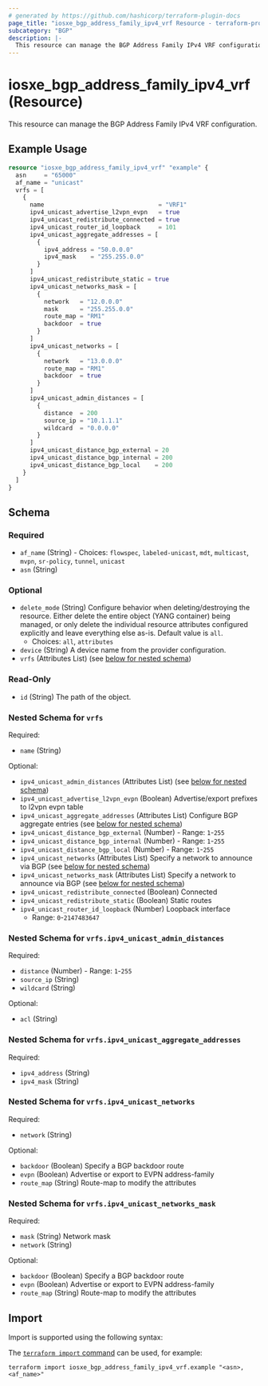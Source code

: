 ```yaml
---
# generated by https://github.com/hashicorp/terraform-plugin-docs
page_title: "iosxe_bgp_address_family_ipv4_vrf Resource - terraform-provider-iosxe"
subcategory: "BGP"
description: |-
  This resource can manage the BGP Address Family IPv4 VRF configuration.
---
```


# iosxe_bgp_address_family_ipv4_vrf (Resource)

This resource can manage the BGP Address Family IPv4 VRF configuration.

## Example Usage

```terraform
resource "iosxe_bgp_address_family_ipv4_vrf" "example" {
  asn     = "65000"
  af_name = "unicast"
  vrfs = [
    {
      name                                = "VRF1"
      ipv4_unicast_advertise_l2vpn_evpn   = true
      ipv4_unicast_redistribute_connected = true
      ipv4_unicast_router_id_loopback     = 101
      ipv4_unicast_aggregate_addresses = [
        {
          ipv4_address = "50.0.0.0"
          ipv4_mask    = "255.255.0.0"
        }
      ]
      ipv4_unicast_redistribute_static = true
      ipv4_unicast_networks_mask = [
        {
          network   = "12.0.0.0"
          mask      = "255.255.0.0"
          route_map = "RM1"
          backdoor  = true
        }
      ]
      ipv4_unicast_networks = [
        {
          network   = "13.0.0.0"
          route_map = "RM1"
          backdoor  = true
        }
      ]
      ipv4_unicast_admin_distances = [
        {
          distance  = 200
          source_ip = "10.1.1.1"
          wildcard  = "0.0.0.0"
        }
      ]
      ipv4_unicast_distance_bgp_external = 20
      ipv4_unicast_distance_bgp_internal = 200
      ipv4_unicast_distance_bgp_local    = 200
    }
  ]
}
```

<!-- schema generated by tfplugindocs -->
## Schema

### Required

- `af_name` (String) - Choices: `flowspec`, `labeled-unicast`, `mdt`, `multicast`, `mvpn`, `sr-policy`, `tunnel`, `unicast`
- `asn` (String)

### Optional

- `delete_mode` (String) Configure behavior when deleting/destroying the resource. Either delete the entire object (YANG container) being managed, or only delete the individual resource attributes configured explicitly and leave everything else as-is. Default value is `all`.
  - Choices: `all`, `attributes`
- `device` (String) A device name from the provider configuration.
- `vrfs` (Attributes List) (see [below for nested schema](#nestedatt--vrfs))

### Read-Only

- `id` (String) The path of the object.

<a id="nestedatt--vrfs"></a>
### Nested Schema for `vrfs`

Required:

- `name` (String)

Optional:

- `ipv4_unicast_admin_distances` (Attributes List) (see [below for nested schema](#nestedatt--vrfs--ipv4_unicast_admin_distances))
- `ipv4_unicast_advertise_l2vpn_evpn` (Boolean) Advertise/export prefixes to l2vpn evpn table
- `ipv4_unicast_aggregate_addresses` (Attributes List) Configure BGP aggregate entries (see [below for nested schema](#nestedatt--vrfs--ipv4_unicast_aggregate_addresses))
- `ipv4_unicast_distance_bgp_external` (Number) - Range: `1`-`255`
- `ipv4_unicast_distance_bgp_internal` (Number) - Range: `1`-`255`
- `ipv4_unicast_distance_bgp_local` (Number) - Range: `1`-`255`
- `ipv4_unicast_networks` (Attributes List) Specify a network to announce via BGP (see [below for nested schema](#nestedatt--vrfs--ipv4_unicast_networks))
- `ipv4_unicast_networks_mask` (Attributes List) Specify a network to announce via BGP (see [below for nested schema](#nestedatt--vrfs--ipv4_unicast_networks_mask))
- `ipv4_unicast_redistribute_connected` (Boolean) Connected
- `ipv4_unicast_redistribute_static` (Boolean) Static routes
- `ipv4_unicast_router_id_loopback` (Number) Loopback interface
  - Range: `0`-`2147483647`

<a id="nestedatt--vrfs--ipv4_unicast_admin_distances"></a>
### Nested Schema for `vrfs.ipv4_unicast_admin_distances`

Required:

- `distance` (Number) - Range: `1`-`255`
- `source_ip` (String)
- `wildcard` (String)

Optional:

- `acl` (String)


<a id="nestedatt--vrfs--ipv4_unicast_aggregate_addresses"></a>
### Nested Schema for `vrfs.ipv4_unicast_aggregate_addresses`

Required:

- `ipv4_address` (String)
- `ipv4_mask` (String)


<a id="nestedatt--vrfs--ipv4_unicast_networks"></a>
### Nested Schema for `vrfs.ipv4_unicast_networks`

Required:

- `network` (String)

Optional:

- `backdoor` (Boolean) Specify a BGP backdoor route
- `evpn` (Boolean) Advertise or export to EVPN address-family
- `route_map` (String) Route-map to modify the attributes


<a id="nestedatt--vrfs--ipv4_unicast_networks_mask"></a>
### Nested Schema for `vrfs.ipv4_unicast_networks_mask`

Required:

- `mask` (String) Network mask
- `network` (String)

Optional:

- `backdoor` (Boolean) Specify a BGP backdoor route
- `evpn` (Boolean) Advertise or export to EVPN address-family
- `route_map` (String) Route-map to modify the attributes

## Import

Import is supported using the following syntax:

The [`terraform import` command](https://developer.hashicorp.com/terraform/cli/commands/import) can be used, for example:

```shell
terraform import iosxe_bgp_address_family_ipv4_vrf.example "<asn>,<af_name>"
```
